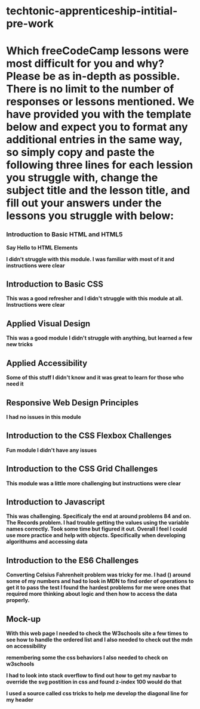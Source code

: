 # techtonic-apprenticeship-intitial-pre-work

# Which freeCodeCamp lessons were most difficult for you and why? Please be as in-depth as possible. There is no limit to the number of responses or lessons mentioned. We have provided you with the template below and expect you to format any additional entries in the same way, so simply copy and paste the following three lines for each lession you struggle with, change the subject title and the lesson title, and fill out your answers under the lessons you struggle with below:

### Introduction to Basic HTML and HTML5

**Say Hello to HTML Elements**

**I didn't struggle with this module. I was familiar with most of it and instructions were clear**

## Introduction to Basic CSS

**This was a good refresher and I didn't struggle with this module at all. Instructions were clear**

## Applied Visual Design

**This was a good module I didn't struggle with anything, but learned a few new tricks**

## Applied Accessibility

**Some of this stuff I didn't know and it was great to learn for those who need it**

## Responsive Web Design Principles

**I had no issues in this module**

## Introduction to the CSS Flexbox Challenges

**Fun module I didn't have any issues**

## Introduction to the CSS Grid Challenges

**This module was a little more challenging but instructions were clear**

## Introduction to Javascript

**This was challenging. Specificaly the end at around problems 84 and on. The Records problem. I had trouble getting the values using the variable names correctly. Took some time but figured it out. Overall I feel I could use more practice and help with objects. Specifically when developing algorithums and accessing data**

## Introduction to the ES6 Challenges

**Converting Celsius Fahrenheit problem was tricky for me. I had () around some of my numbers and had to look in MDN to find order of operations to get it to pass the test I found the hardest problems for me were ones that required more thinking about logic and then how to access the data properly.**

## Mock-up

**With this web page I needed to check the W3schools site a few times to see how to handle the ordered list and I also needed to check out the mdn on accessibility**

**remembering some the css behaviors I also needed to check on w3schools**

**I had to look into stack overflow to find out how to get my navbar to override the svg postition in css and found z-index 100 would do that**

**I used a source called css tricks to help me develop the diagonal line for my header**
